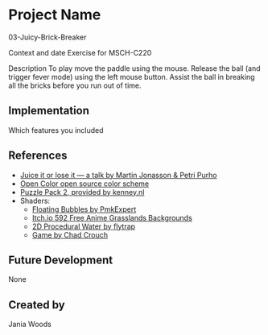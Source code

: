 # Project Name
03-Juicy-Brick-Breaker

Context and date
Exercise for MSCH-C220

Description
To play move the paddle using the mouse. Release the ball (and trigger fever mode) using the left mouse button. Assist the ball in breaking all the bricks before you run out of time.

## Implementation

Which features you included


## References
 * [Juice it or lose it — a talk by Martin Jonasson & Petri Purho](https://www.youtube.com/watch?v=Fy0aCDmgnxg)
 * [Open Color open source color scheme](https://yeun.github.io/open-color/)
 * [Puzzle Pack 2, provided by kenney.nl](https://kenney.nl/assets/puzzle-pack-2)
 * Shaders:
	 * [Floating Bubbles by PmkExpert](https://godotshaders.com/shader/floating-bubbles/)
	 * [Itch.io 592 Free Anime Grasslands Backgrounds](https://maxmeents.itch.io/592freeanimegrasslandsbackgrounds/download/eyJpZCI6MTg3ODM2MSwiZXhwaXJlcyI6MTY3NzUzMDI2NH0%3d.Vh6V1NcKdV0gBU%2fiAbHa7MrD%2fuY%3d)
	 * [2D Procedural Water by flytrap](https://godotshaders.com/shader/perlin-procedural-water/)
	 * [Game by Chad Crouch](https://freemusicarchive.org/music/Chad_Crouch/Jams/Game_1525/)

## Future Development
None

## Created by
Jania Woods
